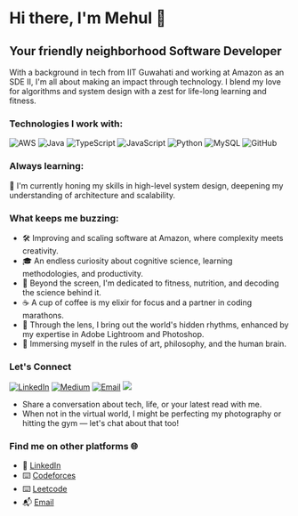 # Hi there, I'm Mehul :wave:

## Your friendly neighborhood Software Developer

With a background in tech from IIT Guwahati and working at Amazon as an SDE II, I'm all about making an impact through technology. I blend my love for algorithms and system design with a zest for life-long learning and fitness.

### Technologies I work with:
![AWS](https://img.shields.io/badge/-AWS-232F3E?style=flat-square&logo=amazonaws)
![Java](https://img.shields.io/badge/-Java-007396?style=flat-square&logo=java)
![TypeScript](https://img.shields.io/badge/-TypeScript-3178C6?style=flat-square&logo=typescript)
![JavaScript](https://img.shields.io/badge/-JavaScript-F7DF1E?style=flat-square&logo=javascript&logoColor=black)
![Python](https://img.shields.io/badge/-Python-3776AB?style=flat-square&logo=python&logoColor=white)
![MySQL](https://img.shields.io/badge/-MySQL-4479A1?style=flat-square&logo=mysql&logoColor=white)
![GitHub](https://img.shields.io/badge/-GitHub-181717?style=flat-square&logo=github)

### Always learning:
:seedling: I'm currently honing my skills in high-level system design, deepening my understanding of architecture and scalability.

### What keeps me buzzing:

- :hammer_and_wrench: Improving and scaling software at Amazon, where complexity meets creativity.
- :mortar_board: An endless curiosity about cognitive science, learning methodologies, and productivity.
- 💪 Beyond the screen, I'm dedicated to fitness, nutrition, and decoding the science behind it.
- :coffee: A cup of coffee is my elixir for focus and a partner in coding marathons.
- 📸 Through the lens, I bring out the world's hidden rhythms, enhanced by my expertise in Adobe Lightroom and Photoshop.
- :blue_book: Immersing myself in the rules of art, philosophy, and the human brain.

### Let's Connect
[![LinkedIn](https://img.shields.io/badge/-LinkedIn-0A66C2?style=flat-square&logo=linkedin)](https://www.linkedin.com/in/mehul99)
[![Medium](https://img.shields.io/badge/-Medium-000000?style=flat-square&logo=medium)](https://medium.com/@mehulchaturvedi)
[![Email](https://img.shields.io/badge/-Email-D14836?style=flat-square&logo=gmail&logoColor=white)](mailto:mehul355180@gmail.com)
![](https://komarev.com/ghpvc/?username=Mehucoder)
- Share a conversation about tech, life, or your latest read with me.
- When not in the virtual world, I might be perfecting my photography or hitting the gym — let's chat about that too!

### Find me on other platforms :globe_with_meridians:

- :link: [LinkedIn](https://www.linkedin.com/in/mehul99)
- ⌨️ [Codeforces](https://codeforces.com/profile/mehulcoder)
- ⌨️ [Leetcode](https://leetcode.com/mehul170104047/)
- :mailbox_with_mail: [Email](mailto:mehul355180@gmail.com)

